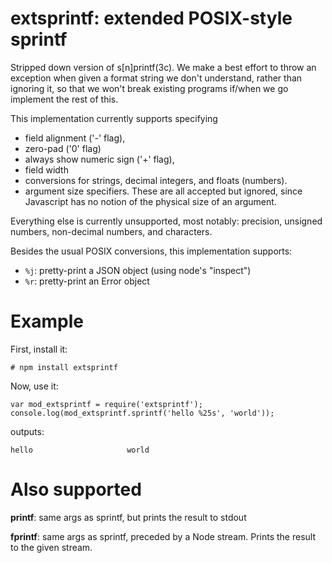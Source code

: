 # extsprintf: extended POSIX-style sprintf

Stripped down version of s[n]printf(3c). We make a best effort to throw an exception when given a format string we don't
understand, rather than ignoring it, so that we won't break existing programs if/when we go implement the rest of this.

This implementation currently supports specifying

* field alignment ('-' flag),
* zero-pad ('0' flag)
* always show numeric sign ('+' flag),
* field width
* conversions for strings, decimal integers, and floats (numbers).
* argument size specifiers. These are all accepted but ignored, since Javascript has no notion of the physical size of
  an argument.

Everything else is currently unsupported, most notably: precision, unsigned numbers, non-decimal numbers, and
characters.

Besides the usual POSIX conversions, this implementation supports:

* `%j`: pretty-print a JSON object (using node's "inspect")
* `%r`: pretty-print an Error object

# Example

First, install it:

    # npm install extsprintf

Now, use it:

    var mod_extsprintf = require('extsprintf');
    console.log(mod_extsprintf.sprintf('hello %25s', 'world'));

outputs:

    hello                     world

# Also supported

**printf**: same args as sprintf, but prints the result to stdout

**fprintf**: same args as sprintf, preceded by a Node stream. Prints the result to the given stream.
